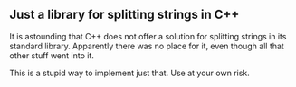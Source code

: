 ## Just a library for splitting strings in C++

It is astounding that C++ does not offer a solution for splitting strings in its standard library.
Apparently there was no place for it, even though all that other stuff went into it.

This is a stupid way to implement just that. Use at your own risk.

